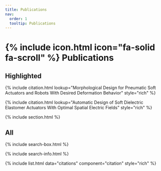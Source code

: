 ```yaml
---
title: Publications
nav:
  order: 1
  tooltip: Publications
---
```


# {% include icon.html icon="fa-solid fa-scroll" %} Publications
## Highlighted

{% include citation.html lookup="Morphological Design for Pneumatic Soft Actuators and Robots With Desired Deformation Behavior" style="rich" %}

{% include citation.html lookup="Automatic Design of Soft Dielectric Elastomer Actuators With Optimal Spatial Electric Fields" style="rich" %}

{% include section.html %}

## All

{% include search-box.html %}

{% include search-info.html %}

{% include list.html data="citations" component="citation" style="rich" %}

